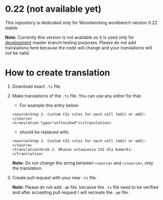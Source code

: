 # 0.22 (not available yet)

This repository is dedicated only for Woodworking workbench version 0.22 stable.

**Note:** Currently this version is not available so it is used only for [development](https://github.com/dprojects/Woodworking) master branch testing purposes. Please do not add translations here because the code will change and your translations will not be valid.

# How to create translation

1. Download exact `.ts` file.
2. Make translations of the `.ts` file. You can use any editor for that.

	* For example this entry below:
	```
	<source>Step 2. Custom CSS rules for each cell (edit or add):</source>
	<translation type="unfinished"></translation>
	```
	* should be replaced with:
	```
	<source>Step 2. Custom CSS rules for each cell (edit or add):</source>
	<translation>Krok 2. Własne ustawienia CSS dla komórki:</translation>
	```

	**Note:** Do not change the string between `<source>` and `</source>`, only the translation.

3. Create pull request with your new `.ts` file.

	**Note:** Please do not add `.qm` file, because the `.ts` file need to be verified and after accepting pull request I will recreate the `.qm` file.
